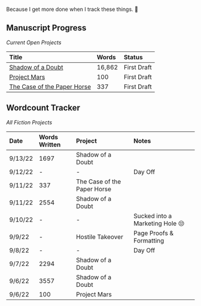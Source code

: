 Because I get more done when I track these things. 🧐 


## Manuscript Progress
*Current Open Projects*

| Title                                             | Words  | Status      |
|:------------------------------------------------- |:------ |:----------- |
| [Shadow of a Doubt](/notes/shadow-doubt)          | 16,862 | First Draft |
| [Project Mars](/notes/project-mars)               | 100    | First Draft |
| [The Case of the Paper Horse](/notes/paper-horse) | 337    | First Draft |



## Wordcount Tracker
*All Fiction Projects*

| Date    | Words Written | Project                     | Notes                           |
|:------- |:------------- |:--------------------------- |:------------------------------- |
| 9/13/22 | 1697          | Shadow of a Doubt           |                                 |
| 9/12/22 | -             | -                           | Day Off                         |
| 9/11/22 | 337           | The Case of the Paper Horse |                                 |
| 9/11/22 | 2554          | Shadow of a Doubt           |                                 |
| 9/10/22 | -             | -                           | Sucked into a Marketing Hole 😒 |
| 9/9/22  | -             | Hostile Takeover            | Page Proofs & Formatting        |
| 9/8/22  | -             | -                           | Day Off                         |
| 9/7/22  | 2294          | Shadow of a Doubt           |                                 |
| 9/6/22  | 3557          | Shadow of a Doubt           |                                 |
| 9/6/22  | 100           | Project Mars                |                                 |
